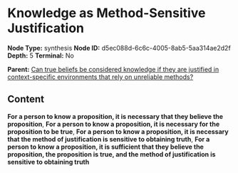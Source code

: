 # Knowledge as Method-Sensitive Justification

**Node Type:** synthesis
**Node ID:** d5ec088d-6c6c-4005-8ab5-5aa314ae2d2f
**Depth:** 5
**Terminal:** No

**Parent:** [Can true beliefs be considered knowledge if they are justified in context-specific environments that rely on unreliable methods?](can-true-beliefs-be-considered-knowledge-if-they-are-justified-in-context-specific-environments-that-rely-on-unreliable-methods-antithesis-c48f3997-dfc3-4a2e-88c6-2d40f7475b6f.md)

## Content

**For a person to know a proposition, it is necessary that they believe the proposition**, **For a person to know a proposition, it is necessary for the proposition to be true**, **For a person to know a proposition, it is necessary that the method of justification is sensitive to obtaining truth**, **For a person to know a proposition, it is sufficient that they believe the proposition, the proposition is true, and the method of justification is sensitive to obtaining truth**
